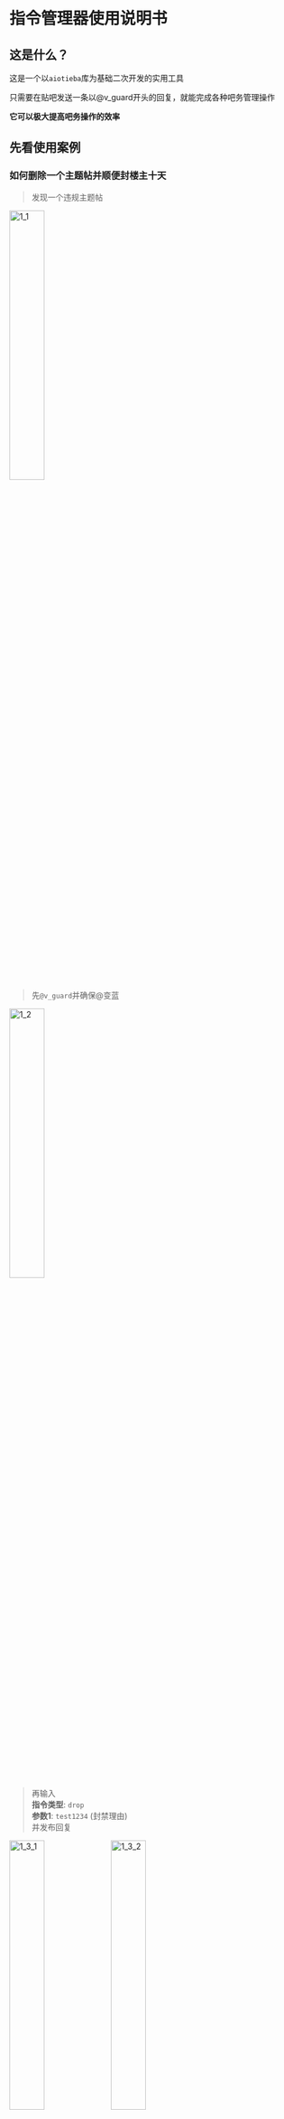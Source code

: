 # 指令管理器使用说明书

## 这是什么？

这是一个以`aiotieba`库为基础二次开发的实用工具

只需要在贴吧发送一条以@v_guard开头的回复，就能完成各种吧务管理操作

**它可以极大提高吧务操作的效率**

## 先看使用案例

### 如何删除一个主题帖并顺便封楼主十天

> 发现一个违规主题帖

<img width="35%" alt="1_1" src="https://user-images.githubusercontent.com/48282276/171667469-6a70703e-08ca-4df7-aa7a-de5cb8b11e40.jpg">

> 先`@v_guard`并确保@变蓝

<img width="35%" alt="1_2" src="https://user-images.githubusercontent.com/48282276/171667750-0cde4816-c755-4565-9d22-e1688a563dd7.jpg">

> 再输入<br>
> **指令类型**: `drop`<br>
> **参数1**: `test1234` (封禁理由)<br>
> 并发布回复

<img width="35%" alt="1_3_1" src="https://user-images.githubusercontent.com/48282276/171667893-68643002-8abb-47a1-87d6-72090c8f5a41.jpg">

<img width="35%" alt="1_3_2" src="https://user-images.githubusercontent.com/48282276/171670836-2a575815-be7f-45fe-8f3c-a5b32e57e10a.jpg">

> 指令生效<br>
> 主题帖被删除<br>
> 楼主`v_guard`被封十天

<img width="100%" alt="1_4_1" src="https://user-images.githubusercontent.com/48282276/171667952-fec55cfc-1a65-426a-8b2f-7941f626a441.png">

<img width="80%" alt="1_4_2" src="https://user-images.githubusercontent.com/48282276/171668105-2d4115c8-e63a-447d-a827-42159477658e.png">

<img width="80%" alt="1_4_3" src="https://user-images.githubusercontent.com/48282276/171668249-798c08f6-2fba-4fea-8186-079937a291e8.png">

## 如何在app不依赖任何现有发言封禁任意用户十天

> 先在目标用户的个人主页复制包含其`tieba_uid`的字符串

<img width="35%" alt="2_1" src="https://user-images.githubusercontent.com/48282276/160992857-c4f29b1c-1b46-4074-b1c5-b6f83a62de46.jpg">

> 在这个吧的任何位置拉起一个回复框<br>
> 先`@v_guard`并确保@变蓝<br>
> 再输入<br>
> **指令类型**: `block`<br>
> **参数1**: `刚刚复制的那坨东西` (用户id: 包含tieba_uid的字符串)<br>
> 点击回复

<img width="35%" alt="2_2" src="https://user-images.githubusercontent.com/48282276/160992862-341c666c-5a45-40f2-ab75-ab098b456235.jpg">

> 指令生效<br>
> `tieba_uid=316431307`的用户`kk不好玩`被封十天

<img width="80%" alt="2_3" src="https://user-images.githubusercontent.com/48282276/160992854-04d2128b-934c-4ba1-9a22-11d768c6989d.png">

## 如何删除一条违规回复并顺便封层主三天

> 点一下需要删除的楼层拉起回复框<br>
> 先`@v_guard`并确保@变蓝<br>
> 再输入<br>
> **指令类型**: `drop3`<br>
> 点击回复

<img width="35%" alt="3_1" src="https://user-images.githubusercontent.com/48282276/160995393-903511ae-9ec3-4055-890e-e144a7540fac.jpg">

> 指令生效<br>
> 楼层被删<br>
> 层主`v_guard`被封三天

<img width="80%" alt="3_2_1" src="https://user-images.githubusercontent.com/48282276/160995720-e8a288ae-e1d7-477a-a5d0-3a5622d30b1d.png">

<img width="80%" alt="3_2_2" src="https://user-images.githubusercontent.com/48282276/160995724-63c9afd8-bf41-454b-8647-7858461d6c72.png">

## 网页端如何解封任意用户

> 点开用户主页，在链接里找到一串`tb.1.`开头的东西，这个东西叫[`portrait`](tutorial.md#portrait)<br>
> 每个用户都有唯一的`portrait`<br>
> 把它复制出来

<img width="100%" alt="4_1" src="https://user-images.githubusercontent.com/48282276/160996223-8afa7be5-1051-4cdd-9d4c-0e05044774e9.png">

> 在这个吧的任何位置拉起一个回复框<br>
> 先`@v_guard`并确保@变蓝<br>
> 再输入<br>
> **指令类型**: `unblock`<br>
> **参数1**: `刚刚复制的那坨东西` (用户id: portrait)<br>
> 点击回复

<img width="100%" alt="4_2" src="https://user-images.githubusercontent.com/48282276/160996234-67fb1940-9276-4069-8eb7-c67f532620d5.png">

> 指令生效<br>
> `portrait=tb.1.8277e641.gUE2cTq4A4z5fi2EHn5k3Q`的用户`kk不好玩`被解封

<img width="100%" alt="4_3" src="https://user-images.githubusercontent.com/48282276/160996957-66f0976a-976a-42f4-8166-2d461561c45a.png">

## 总结使用方法

在启用了指令管理器的贴吧的特定位置发送以下文字就能使用指令

```java
@v_guard <指令类型> [参数1] [参数2] ...
```

例如在封禁指令[`block`](#block--block3--block1-封禁)

```java
@v_guard block 李彦宏 封禁测试
```

中，`block`表示**指令类型**，`李彦宏`为**参数1** (待封禁用户的id: 用户名)，封禁测试为**参数2** (可选的封禁理由)

需要注意的是一定要使@信息变蓝，才能确保监听账号`v_guard`收到指令请求

若你的指令完全执行成功，指令会被删除并进入吧务后台供其他吧务或吧友（如果这个吧应用了[`公开后台`](https://github.com/n0099/vtop)）监督

## 权限级别说明

权限级别可以通过指令[`set`](#set-设置权限) [`white`](#white-白名单) [`black`](#black-黑名单) [`reset`](#reset-重置权限)修改

任何修改权限的操作都包含了越界检查，即低权限无法修改高权限，也无法将其他用户修改为高权限

各权限级别的含义如下

+ `5` 后台管理员 - 可以指定其他非5级用户的权限级别<br>
+ `4` 大吧主 - 可以添加脚本黑名单 贴吧黑名单<br>
+ `3` 高权限吧务 - 可以置顶 撤置顶 解贴吧黑名单 解脚本黑名单<br>
+ `2` 普通吧务 - 可以删 封 解封 加精 撤精 屏蔽 解屏蔽 拒绝申诉<br>
+ `1` 非吧务的优秀创作者 - 可以使用[`recom_status`](#recom_status-推荐配额) [`vote_stat`](#vote_stat-投票统计) [`recommend`](#recommend-首页推荐) [`ping`](#ping-可用性测试)指令<br>
+ `0` 普通吧友(默认值) 一般不需要特别指定<br>
+ `-1` 不允许使用指令的用户<br>
+ `-2~-4` 可自定义的惩罚标记<br>
+ `-5` 等价于十循

## 所有指令集

### holyshit 召唤吧务

<details>

```java
@v_guard holyshit [extra_info]
```

> ***功能***
> 
> 召唤5名权限级别大于等于`2`的活跃吧务

> ***参数说明***
> 
> `extra_info`: 额外的召唤需求

> ***举例***
> 
> `@v_guard holyshit 三楼小广告处理一下`
> 
> 若该指令生效，`speaker`就会在该主题帖下回复一条`三楼小广告处理一下 @bawu1 @bawu2 @bawu3 @bawu4 @bawu5`的回复<br>
> 为保护`speaker`的生命安全，该指令有长达10秒的全局冷却时间

> ***能使用该指令的最低权限级别***
> 
> 0 普通吧友

> ***开发者说***
> 
> 由于新版贴吧`昵称`支持重复，且无法直接通过`用户名`发起@，摇人难度大幅增加，许多吧友摇吧务干活的热情有所减退，因此我开发了这个指令用于一键摇人

</details>

### recommend 首页推荐

<details>

```java
@v_guard recommend
```

> ***功能***
> 
> 对`指令所在主题帖`执行`大吧主首页推荐`操作

> ***能使用该指令的最低权限级别***
> 
> 1 非吧务的优秀创作者

> ***开发者说***
> 
> `大吧主首页推荐`是一项聊胜于无的内容管理功能<br>
> 百度并未将它的执行权限开放给除**大吧主**以外的其他吧务<br>
> **大吧主**可以通过启用这个指令将权限下放给其他吧务

</details>

### move 移动分区

<details>

```java
@v_guard move [tab_name]
```

> ***功能***
> 
> 将`指令所在主题帖`移动至`tab_name`指定的分区

> ***参数说明***
> 
> `tab_name`: 目标分区的名称

> ***举例***
> 
> `@v_guard move 无关水`
> 
> 若该指令生效，指令所在主题帖将会被移动到`无关水`分区

> ***能使用该指令的最低权限级别***
> 
> 2 普通吧务

> ***开发者说***
> 
> 帖子分区是较新版贴吧(11.0+)新增的功能<br>
> 百度并未将移动帖子所属分区的功能的执行权限开放给除**大吧主**以外的其他吧务<br>
> **大吧主**可以通过启用这个指令将权限下放给其他吧务

</details>

### good 加精

<details>

```java
@v_guard good [cname]
```

> ***功能***
> 
> 将`指令所在主题帖`添加或移动到`cname`指定的精品分区，俗称**加精**

> ***参数说明***
> 
> `cname`: 目标精品分区的名称。将该参数留空则不分区，帖子会被添加或完全移动到精品区的`全部`中

> ***举例***
> 
> `@v_guard good 优质二创`
> 
> 若该指令生效，指令所在主题帖将会被添加或移动到`优质二创`分区

> ***能使用该指令的最低权限级别***
> 
> 2 普通吧务

> ***开发者说***
> 
> **加精**是贴吧一项重要的传统功能<br>
> 可惜的是百度并未将它的执行权限开放给除**大吧主**以外的其他吧务<br>
> **大吧主**可以通过启用这个指令将权限下放给其他吧务

</details>

### ungood 撤精

<details>

```java
@v_guard ungood
```

> ***功能***
> 
> 撤销`指令所在主题帖`的精华，俗称**撤精**

> ***能使用该指令的最低权限级别***
> 
> 2 普通吧务

> ***开发者说***
> 
> **撤精**是贴吧一项重要的传统功能<br>
> 可惜的是百度并未将它的执行权限开放给除**大吧主**以外的其他吧务<br>
> **大吧主**可以通过启用这个指令将权限下放给其他吧务

</details>

### top 置顶

<details>

```java
@v_guard top
```

> ***功能***
> 
> 置顶`指令所在主题帖`

> ***能使用该指令的最低权限级别***
> 
> 3 高权限吧务

> ***开发者说***
> 
> **置顶**是贴吧一项重要的传统功能<br>
> 可惜的是百度并未将它的执行权限开放给除**大吧主**以外的其他吧务<br>
> **大吧主**可以通过启用这个指令将权限下放给其他吧务

</details>

### untop 撤置顶

<details>

```java
@v_guard untop
```

> ***功能***
> 
> 取消`指令所在主题帖`的置顶

> ***能使用该指令的最低权限级别***
> 
> 3 高权限吧务

> ***开发者说***
> 
> **取消置顶**是贴吧一项重要的传统功能<br>
> 可惜的是百度并未将它的执行权限开放给除**大吧主**以外的其他吧务<br>
> **大吧主**可以通过启用这个指令将权限下放给其他吧务

</details>

### hide 屏蔽

<details>

```java
@v_guard hide
```

> ***功能***
> 
> **屏蔽**`指令所在主题帖`

> ***能使用该指令的最低权限级别***
> 
> 2 普通吧务

> ***开发者说***
> 
> **屏蔽**是较新版贴吧新增的功能<br>
> 极速版/内部版或其他第三方贴吧app可能无法直接使用该功能<br>
> 因此我开发了这个指令以方便使用这些贴吧app的吧务使用**屏蔽**功能

</details>

### unhide 解屏蔽

<details>

```java
@v_guard unhide
```

> ***功能***
> 
> 解除`指令所在主题帖`的**屏蔽**状态

> ***能使用该指令的最低权限级别***
> 
> 2 普通吧务

> ***开发者说***
> 
> **屏蔽**是较新版贴吧新增的功能<br>
> **解除屏蔽**需要进吧务后台操作，非常麻烦<br>
> 因此我开发了这个指令。在原帖直接操作可以大幅提高操作效率

</details>

### delete 删帖

<details>

```java
@v_guard delete
```

> ***功能***
> 
> 如果这条指令是一条`回复`，那么指令所在主题帖会被**删除**<br>
> 如果这条指令是一条`楼中楼`，那么指令所在回复会被**删除**<br>
> 如果这条指令是一条`转发了另一主题帖的主题帖`，那么被转发的主题帖会被**删除**<br>
> 在使用该指令时请**特别注意指令的发送位置**，以免产生意料之外的效果

> ***能使用该指令的最低权限级别***
> 
> 2 普通吧务

> ***开发者说***
> 
> **删帖**是贴吧一项重要的传统功能<br>
> 较新版贴吧取消了该功能的调用界面<br>
> 因此我开发了这个指令以方便使用较新版贴吧app的吧务使用**删帖**功能

</details>

### recover 恢复删帖

<details>

```java
@v_guard recover [url]
```

> ***功能***
> 
> 恢复删帖

> ***参数说明***
> 
> `url`: 从吧务后台复制出来的，指向被删帖的链接<br>
> 但你需要避免输入的文字被解析为蓝色链接，一般来说删去前置的https是常用做法

> ***举例***
> 
> `@v_guard recover tieba.baidu.com/p/7902166405?fid=37574&pid=144609176381#144609176381`
> 
> 意为恢复`pid=144609176381`的回复<br>
> 这里为了避免文字被解析为蓝色链接，我删掉了链接开头的`https://`
> 
> `@v_guard recover ttps://tieba.baidu.com/p/7902166405?fid=37574&pid=#7902166405`
> 
> 意为恢复`tid=7902166405`的主题帖<br>
> 为了避免文字被解析为链接，你也可以只删掉链接开头的一个`h`<br>
> 你也可以通过手打参数来使用该指令，例如`@v_guard recover #7902166405`

> ***能使用该指令的最低权限级别***
> 
> 2 普通吧务

> ***开发者说***
> 
> 为了方便将恢复删帖权限快速下放，我开发了这个指令

</details>

### block & block3 & block1 封禁

<details>

```java
@v_guard block [id] [reason]
@v_guard block3 [id] [reason]
@v_guard block1 [id] [reason]
```

> ***功能***
> 
> block: **封禁**`id`对应的用户10天<br>
> block3: **封禁**`id`对应的用户3天<br>
> block1: **封禁**`id`对应的用户1天

> ***参数说明***
> 
> `reason`: 可选参数，封禁理由
> 
> `id`: [`用户名`](tutorial.md#user_name)或[`portrait`](tutorial.md#portrait)或包含[`tieba_uid`](tutorial.md#tieba_uid)的字符串或包含[`user_id`](tutorial.md#user_id)的字符串，它们都可以用来唯一地确定一个贴吧用户<br>
> + `用户名`: 请注意将其与可重复的`昵称`相区分。每个贴吧用户的用户名都是唯一的，但用户可以没有用户名
> + `portrait`: 一般是以`tb.1.`开头的一串字符串<br>
> 用网页端处理用户时，推荐使用这个`portrait`方法予以精准定位
> + 包含`tieba_uid`的字符串: `tieba_uid`需要被两个`#`号包围，如`#12345678#`<br>
> 在较新版贴吧app的用户主页的用户头像下方有个长得像`ID:12345678`的东西，点它右侧的那个复制按钮复制出来的一串东西，就能作为这里的参数<br>
> 用app处理无用户名的用户，或者用户名很复杂的用户时，推荐使用这个包含`tieba_uid`的字符串方法予以精准定位
> + 包含`user_id`的字符串: 每个贴吧用户都有且仅有一个`user_id`。`user_id`需要被两个`/`号包围，如`/12345678/`<br>
> 一般仅用于吧务通过后台数据表中记录的`user_id`反查用户信息，普通用户接触不到
> 
> 后面还会频繁使用到这个参数`id`的概念，**请记住它**！

> ***举例***
> 
> `@v_guard block 李彦宏`<br>
> `@v_guard block tb.1.8c1d7226.-pTUqhuXLOiqu7xbSIIx-A`<br>
> `@v_guard block @Starry@给你分享了贴吧号#10055118#整段复制后打开贴吧即可找到Ta`<br>
> `@v_guard block #10055118#`<br>
> `@v_guard block /79/`
> 
> 以上五条指令实现的效果完全一致，均为将李彦宏封禁十天

> ***能使用该指令的最低权限级别***
> 
> 2 普通吧务

> ***开发者说***
> 
> **封禁**是贴吧一项重要的传统功能<br>
> 不使用第三方工具的吧务需要找到用户在吧里的发帖才能调出封禁选项，而且除**大吧主**外的其他吧务的用户界面没有3/10天的封禁天数选项，而且吧务不能方便地自定义封禁理由<br>
> 因此我开发了这个指令以方便吧务通过`id`执行3/10天封禁并支持自定义封禁理由

</details>

### unblock 解封

<details>

```java
@v_guard unblock [id]
```

> ***功能***
> 
> 解除`id`对应的用户的封禁状态

> ***参数说明***
> 
> `id`: `用户名`或`portrait`或包含`tieba_uid`的字符串或包含`user_id`的字符串

> ***能使用该指令的最低权限级别***
> 
> 2 普通吧务

> ***开发者说***
> 
> **解封**是贴吧一项重要的传统功能<br>
> **解封**需要进吧务后台操作，对于封禁列表较长的巨型贴吧显得操作不便<br>
> 因此我开发了这个指令。吧务在处理用户申诉时可直接通过`id`解封，提高上述情境下的操作效率

</details>

### drop & drop3 & drop1 删封

<details>

```java
@v_guard drop [reason]
@v_guard drop3 [reason]
@v_guard drop1 [reason]
```

> ***功能***
> 
> 如果这条指令是一条`回复`，那么指令所在主题帖会被**删除**，并且楼主会被**封禁**<br>
> 如果这条指令是一条`楼中楼`，那么指令所在回复会被**删除**，并且层主会被**封禁**<br>
> 如果这条指令是一条`转发了另一主题帖的主题帖`，那么被转发的主题帖会被**删除**，并且该主题帖的楼主会被**封禁**<br>
> drop: 对应10天封禁<br>
> drop3: 对应3天封禁<br>
> drop1: 对应1天封禁<br>
> 在使用该指令时请**特别注意指令的发送位置**，以免产生意料之外的效果

> ***参数说明***
> 
> `reason`: 可选参数，封禁理由

> ***能使用该指令的最低权限级别***
> 
> 2 普通吧务

> ***开发者说***
> 
> `block`和`delete`的组合，用于提升删封操作效率

</details>

### black 黑名单

<details>

```java
@v_guard black [id] [note]
```

> ***功能***
> 
> 将`id`对应的用户的权限级别设为`-5`，等同于加入**脚本黑名单**<br>
> 需要配合**云审查工具**才能产生效果<br>
> 当**云审查工具**发现权限级别为`-5`的用户时，会立即删帖并封十天，效果等同于**十循**<br>
> 操作者的权限级别必须大于被操作者的权限级别

> ***参数说明***
> 
> `id`: `用户名`或`portrait`或包含`tieba_uid`的字符串或包含`user_id`的字符串<br>
> `note`: 可选参数，操作理由，方便日后查阅

> ***能使用该指令的最低权限级别***
> 
> 4 大吧主

> ***开发者说***
> 
> 对于十循列表较长的巨型贴吧，大量的循环封禁操作会污染后台日志<br>
> 因此我开发了**脚本黑名单**功能用于配合**云审查工具**实现“软十循”

</details>

### white 白名单

<details>

```java
@v_guard white [id] [note]
```

> ***功能***
> 
> 将`id`对应的用户的权限级别设为`1`，等同于加入**脚本白名单**<br>
> 需要配合**云审查工具**才能产生效果<br>
> **云审查工具**不会删除任何权限级别大于等于`1`的用户发布的内容<br>
> 修改权限时，操作者的权限级别必须大于被操作者的权限级别

> ***参数说明***
> 
> `id`: `用户名`或`portrait`或包含`tieba_uid`的字符串或包含`user_id`的字符串<br>
> `note`: 可选参数，操作理由，方便日后查阅

> ***能使用该指令的最低权限级别***
> 
> 3 高权限吧务

> ***开发者说***
> 
> **云审查工具**可能会误删吧务或其他创作者发布的长篇内容<br>
> 因此我开发了**脚本白名单**功能用于帮助这些用户绕过**云审查工具**

</details>

### reset 重置权限

<details>

```java
@v_guard reset [id]
```

> ***功能***
> 
> 需要配合**云审查工具**才能产生效果<br>
> 清除`id`对应的用户的的权限级别，即重置成普通用户<br>
> 修改权限时，操作者的权限级别必须大于被操作者的权限级别

> ***参数说明***
> 
> `id`: `用户名`或`portrait`或包含`tieba_uid`的字符串或包含`user_id`的字符串

> ***能使用该指令的最低权限级别***
> 
> 3 高权限吧务

</details>

### exdrop 删封循

<details>

```java
@v_guard exdrop [note]
```

> ***功能***
> 
> 如果这条指令是一条`回复`，那么指令所在主题帖会被**删除**，楼主的权限级别会被设为`-5`并**封禁**10天<br>
> 如果这条指令是一条`楼中楼`，那么指令所在回复会被**删除**，层主的权限级别会被设为`-5`并**封禁**10天<br>
> 如果这条指令是一条`转发了另一主题帖的主题帖`，那么被转发的主题帖会被**删除**，该主题帖的楼主的权限级别会被设为`-5`并**封禁**10天<br>
> 在使用该指令时请**特别注意指令的发送位置**，以免产生意料之外的效果<br>
> 修改权限时，操作者的权限级别必须大于被操作者的权限级别。若操作者权限不足则修改权限的请求被拒绝而其余请求正常执行

> ***参数说明***
> 
> `note`: 可选参数，操作理由，方便日后查阅

> ***能使用该指令的最低权限级别***
> 
> 4 大吧主

> ***开发者说***
> 
> 指令[`block`](#block--block3--block1-封禁) [`delete`](#delete-删帖) [`black`](#black-黑名单)的组合，用于提升删封循操作效率

</details>

### set 设置权限

<details>

```java
@v_guard set [id] [permission] [note]
```

> ***功能***
> 
> 将`id`对应的用户的权限级别设置为`permission`

> ***参数说明***
> 
> `id`: `用户名`或`portrait`或包含`tieba_uid`的字符串或包含`user_id`的字符串<br>
> `permission`: 目标用户的新权限级别<br>
> `note`: 可选参数，操作理由，方便日后查阅
> 
> 修改权限时，操作者的权限级别必须大于被操作者的当前和修改后的权限级别

> ***能使用该指令的最低权限级别***
> 
> 4 大吧主

</details>

### get 用户信息

<details>

```java
@v_guard get [id]
```

> ***功能***
> 
> 获取贴吧用户的个人信息和标记信息

> ***举例***
> 
> `@v_guard get 李彦宏`<br>
> 若该指令生效，`speaker`就会在指令所在主题帖下发送如下回复
```
@召唤者
user_name: 李彦宏
user_id: 79
portrait: tb.1.8c1d7226.-pTUqhuXLOiqu7xbSIIx-A
permission: -2
note: cmd set by 957339815
record_time: 2022-04-13 10:20:22
```
> 为保护`speaker`的生命安全，该指令有长达10秒的全局冷却时间

> ***参数说明***
> 
> `id`: `用户名`或`portrait`或包含`tieba_uid`的字符串或包含`user_id`的字符串

> ***能使用该指令的最低权限级别***
> 
> 0 普通吧友

</details>

### img_set 图片黑名单

<details>

```java
@v_guard img_set [index] [permission] [note]
```

> ***功能***
> 
> 如果这条指令是一条`回复`，则将指令所在主题帖的第`index`张图片的黑名单级别设为`permission`<br>
> 如果这条指令是一条`楼中楼`，则将指令所在回复的第`index`张图片的黑名单级别设为`permission`<br>
> 如果这条指令是一条`转发了另一主题帖的主题帖`，则将被转发的主题帖的第`index`张图片的黑名单级别设为`permission`<br>
> 需要配合**云审查工具**才能产生效果<br>
> 当**云审查工具**发现设有黑名单级别的图片时，会立即作出相应操作

> ***参数说明***
> 
> `index`: 可选参数，选择第`index`张图片作为操作对象。若该参数缺省，则对所有图片应用相同的黑名单级别<br>
> `permission`: 必填参数，新的图片黑名单级别，`-5`意味着当云审查发现该图片时会删图并将发图者封10天，`-4`删封3天，`-3`删封1天，`-2`仅删帖，`-1`仅屏蔽<br>
> `note`: 必填参数，操作理由，方便日后查阅

> ***能使用该指令的最低权限级别***
> 
> 4 大吧主

> ***开发者说***
> 
> 配合**云审查工具**，该指令可以确保某张图片在吧里永远消失

</details>

### img_reset 解图片黑名单

<details>

```java
@v_guard img_reset [index]
```

> ***功能***
>
> 如果这条指令是一条`回复`，则清除指令所在主题帖的第`index`张图片的黑名单级别<br>
> 如果这条指令是一条`楼中楼`，则清除指令所在回复的第`index`张图片的黑名单级别<br>
> 如果这条指令是一条`转发了另一主题帖的主题帖`，则清除被转发的主题帖的第`index`张图片的黑名单级别<br>
> 需要配合**云审查工具**才能产生效果

> ***参数说明***
> 
> `index`: 可选参数，选择第`index`张图片作为操作对象。若该参数缺省，则重置所有图片的黑名单级别

> ***能使用该指令的最低权限级别***
> 
> 3 高权限吧务

</details>

### recom_status 推荐配额

<details>

```java
@v_guard recom_status
```

> ***功能***
> 
> 获取大吧主推荐功能的月度配额状态

> ***举例***
> 
> `@v_guard recom_status`
> 
> 若该指令生效，`speaker`就会私信反馈下列结果
```
Used: 15 / 100 = 15.00%
```
> 为保护`speaker`的生命安全，该指令有长达10秒的全局冷却时间

> ***能使用该指令的最低权限级别***
> 
> 1 非吧务的优秀创作者

> ***开发者说***
> 
> 百度并未将获取`大吧主首页推荐`的配额情况的权限开放给除**大吧主**以外的其他吧务<br>
> **大吧主**可以通过启用这个指令将权限下放给其他吧务

</details>

### vote_stat 投票统计

<details>

```java
@v_guard vote_stat [keyword] [limit] [min_level]
```

> ***功能***
> 
> 对主题帖的每一楼层统计投票数，并按用户的`user_id`去重<br>
> 文字内容包含`keyword`且用户等级大于等于`min_level`的楼中楼回复会视作一票

> ***参数说明***
> 
> `limit`: 按票数顺序返回得票最高的`limit`条结果<br>
> `keyword`: 记票关键字<br>
> `min_level`: 纳入统计的最低等级

> ***举例***
> 
> `@v_guard vote_stat 支持 2 7`
> 
> 若该指令生效，`speaker`就会在该主题帖下回复下列结果
```
@召唤者 
keyword=支持
min_level=7
floor=2 num=二楼票数(最高)
floor=4 num=四楼票数(第二高)
```
> 为保护`speaker`的生命安全，该指令有长达10秒的全局冷却时间

> ***能使用该指令的最低权限级别***
> 
> 1 非吧务的优秀创作者

</details>

### tb_black 贴吧黑名单

<details>

```java
@v_guard tb_black [id]
```

> ***功能***
> 
> 将`id`对应的用户加入**贴吧黑名单**（无法**签到**，发帖无**经验**）

> ***参数说明***
> 
> `id`: `用户名`或`portrait`或包含`tieba_uid`的字符串或包含`user_id`的字符串

> ***能使用该指令的最低权限级别***
> 
> 4 大吧主

> ***开发者说***
> 
> **添加黑名单**是贴吧的一项传统功能<br>
> 百度并未将它的执行权限开放给除**大吧主**以外的其他吧务<br>
> **大吧主**可以通过启用这个指令将权限下放给其他吧务

</details>

### tb_reset 解贴吧黑名单

<details>

```java
@v_guard tb_reset [id]
```

> ***功能***
> 
> 将`id`对应的用户移出**贴吧黑名单**

> ***参数说明***
> 
> `id`: `用户名`或`portrait`或包含`tieba_uid`的字符串或包含`user_id`的字符串

> ***能使用该指令的最低权限级别***
> 
> 3 高权限吧务

> ***开发者说***
> 
> **解除黑名单**是贴吧的一项传统功能<br>
> 百度并未将它的执行权限开放给除**大吧主**以外的其他吧务<br>
> **大吧主**可以通过启用这个指令将权限下放给其他吧务

</details>

### water 标记无关水

<details>

```java
@v_guard water
```

> ***功能***
> 
> 将指令所在主题帖标记为无关水，并立即**临时屏蔽**。需要与`water_restrict` `unwater`指令配合<br>
> 被标记为无关水的主题帖，会在**云审查工具**进入无关水管制状态后被自动**临时屏蔽**<br>
> 在特定事件（如：赛事、直播、Breaking News）发生时，吧务可用该指令临时管制版面上的无关水帖

> ***能使用该指令的最低权限级别***
> 
> 2 普通吧务

> ***开发者说***
> 
> 该指令的开发灵感来源于抗压背锅吧的赛事期限水策略，目前已被应用于执行asoul吧的直播期限水策略

</details>

### unwater 清除无关水标记

<details>

```java
@v_guard unwater
```

> ***功能***
> 
> 清除指令所在主题帖的无关水标记，并立刻解除**临时屏蔽**。需要与`water_restrict` `water`指令配合<br>
> 该指令用于回滚`water`指令已产生的任何效果

> ***能使用该指令的最低权限级别***
> 
> 2 普通吧务

</details>

### water_restrict 设置限水状态

<details>

```java
@v_guard water_restrict [action]
```

> ***功能***
> 
> 需要配合**云审查工具**才能产生效果<br>
> 命令**云审查工具**进入或退出无关水管制模式。需要与`water` `unwater`指令配合

> ***参数说明***
> 
> `action`: 字符串`enter`或`exit`

> ***举例***
> 
> `@v_guard water_restrict enter`<br>
> **云审查工具**将进入无关水管制模式，并开始自动**临时屏蔽**出现在首页的无关水主题帖<br>
> 在特定事件（如：赛事、直播、Breaking News）发生时，吧务可用该指令临时管制版面上的无关水帖
> 
> `@v_guard water_restrict exit`<br>
> **云审查工具**将退出无关水管制模式，并立即恢复所有此前被**临时屏蔽**的无关水主题帖<br>
> 在特定事件结束后，吧务可用该指令取消对版面上无关水帖的临时管制

> ***能使用该指令的最低权限级别***
> 
> 3 高权限吧务

</details>

### active 状态活跃

<details>

```java
@v_guard active
```

> ***功能***
> 
> 如果某个吧务目前有空管事，他可以使用`active`指令将自己移动到活跃吧务队列的最前端，这样当吧友使用`holyshit`指令时就会优先召唤他

> ***能使用该指令的最低权限级别***
> 
> 2 普通吧务

</details>

### ping 可用性测试

<details>

```java
@v_guard ping
```

> ***功能***
> 
> 不执行任何操作。该指令被删除仅说明指令管理器的服务端存活

> ***能使用该指令的最低权限级别***
> 
> 1 非吧务的优秀创作者

</details>
